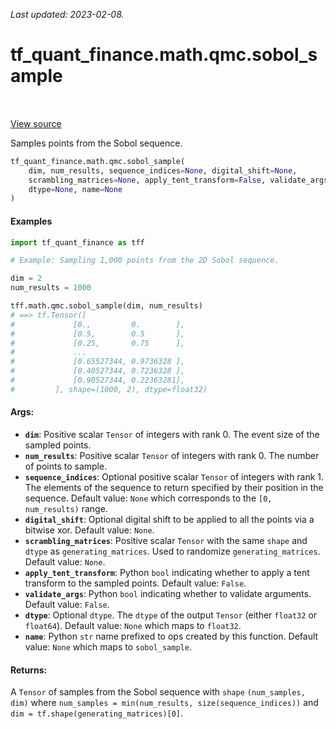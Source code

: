 <!--
This file is generated by a tool. Do not edit directly.
For open-source contributions the docs will be updated automatically.
-->

*Last updated: 2023-02-08.*

<div itemscope itemtype="http://developers.google.com/ReferenceObject">
<meta itemprop="name" content="tf_quant_finance.math.qmc.sobol_sample" />
<meta itemprop="path" content="Stable" />
</div>

# tf_quant_finance.math.qmc.sobol_sample

<!-- Insert buttons and diff -->

<table class="tfo-notebook-buttons tfo-api" align="left">
</table>

<a target="_blank" href="https://github.com/google/tf-quant-finance/blob/master/tf_quant_finance/math/qmc/sobol.py">View source</a>



Samples points from the Sobol sequence.

```python
tf_quant_finance.math.qmc.sobol_sample(
    dim, num_results, sequence_indices=None, digital_shift=None,
    scrambling_matrices=None, apply_tent_transform=False, validate_args=False,
    dtype=None, name=None
)
```



<!-- Placeholder for "Used in" -->

#### Examples

```python
import tf_quant_finance as tff

# Example: Sampling 1,000 points from the 2D Sobol sequence.

dim = 2
num_results = 1000

tff.math.qmc.sobol_sample(dim, num_results)
# ==> tf.Tensor([
#             [0.,         0.        ],
#             [0.5,        0.5       ],
#             [0.25,       0.75      ],
#             ...
#             [0.65527344, 0.9736328 ],
#             [0.40527344, 0.7236328 ],
#             [0.90527344, 0.22363281],
#         ], shape=(1000, 2), dtype=float32)
```

#### Args:


* <b>`dim`</b>: Positive scalar `Tensor` of integers with rank 0. The event size of the
  sampled points.
* <b>`num_results`</b>: Positive scalar `Tensor` of integers with rank 0. The number of
  points to sample.
* <b>`sequence_indices`</b>: Optional positive scalar `Tensor` of integers with rank 1.
  The elements of the sequence to return specified by their position in the
  sequence.
  Default value: `None` which corresponds to the `[0, num_results)` range.
* <b>`digital_shift`</b>: Optional digital shift to be applied to all the points via a
  bitwise xor.
  Default value: `None`.
* <b>`scrambling_matrices`</b>: Positive scalar `Tensor` with the same `shape` and
  `dtype` as `generating_matrices`. Used to randomize `generating_matrices`.
  Default value: `None`.
* <b>`apply_tent_transform`</b>: Python `bool` indicating whether to apply a tent
  transform to the sampled points.
  Default value: `False`.
* <b>`validate_args`</b>: Python `bool` indicating whether to validate arguments.
  Default value: `False`.
* <b>`dtype`</b>: Optional `dtype`. The `dtype` of the output `Tensor` (either
  `float32` or `float64`).
  Default value: `None` which maps to `float32`.
* <b>`name`</b>: Python `str` name prefixed to ops created by this function.
  Default value: `None` which maps to `sobol_sample`.


#### Returns:

A `Tensor` of samples from  the Sobol sequence with `shape`
`(num_samples, dim)` where `num_samples = min(num_results,
size(sequence_indices))` and `dim = tf.shape(generating_matrices)[0]`.
